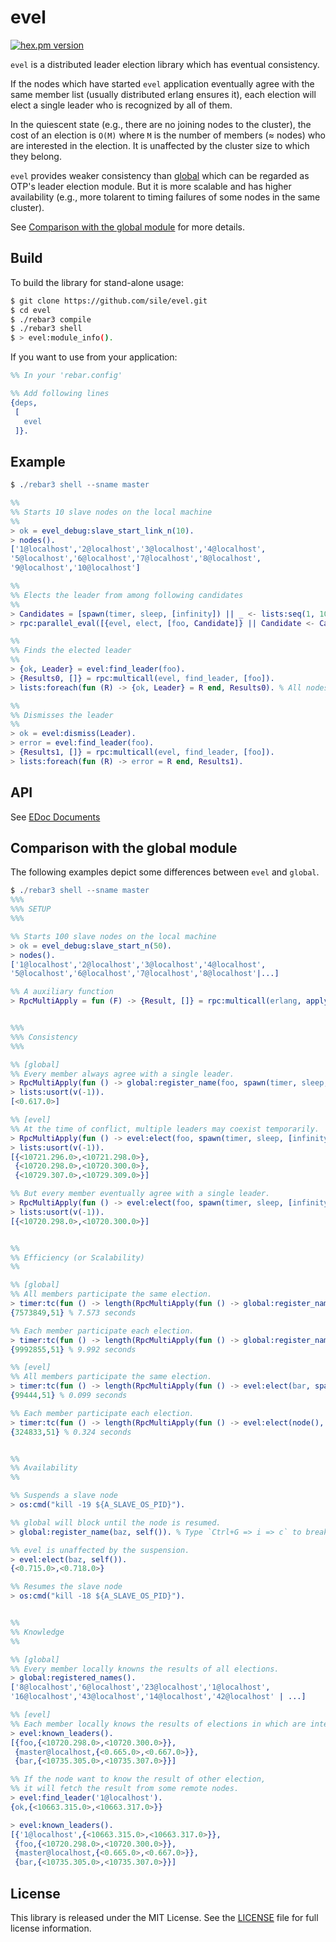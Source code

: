 evel
=====

[![hex.pm version](https://img.shields.io/hexpm/v/evel.svg)](https://hex.pm/packages/evel)

`evel` is a distributed leader election library which has eventual consistency.

If the nodes which have started `evel` application eventually agree with the same member list (usually distributed erlang ensures it),
each election will elect a single leader who is recognized by all of them.

In the quiescent state (e.g., there are no joining nodes to the cluster),
the cost of an election is `O(M)` where `M` is the number of members (≈  nodes) who are interested in the election.
It is unaffected by the cluster size to which they belong.

`evel` provides weaker consistency than [global](http://erlang.org/doc/man/global.html) which can be regarded as OTP's leader election module.
But it is more scalable and has higher availability (e.g., more tolarent to timing failures of some nodes in the same cluster).

See [Comparison with the global module](#comparison-with-the-global-module) for more details.

Build
-----

To build the library for stand-alone usage:
```sh
$ git clone https://github.com/sile/evel.git
$ cd evel
$ ./rebar3 compile
$ ./rebar3 shell
$ > evel:module_info().
```

If you want to use from your application:
```erlang
%% In your 'rebar.config'

%% Add following lines
{deps,
 [
   evel
 ]}.
```

Example
-------

```erlang
$ ./rebar3 shell --sname master

%%
%% Starts 10 slave nodes on the local machine
%%
> ok = evel_debug:slave_start_link_n(10).
> nodes().
['1@localhost','2@localhost','3@localhost','4@localhost',
'5@localhost','6@localhost','7@localhost','8@localhost',
'9@localhost','10@localhost']

%%
%% Elects the leader from among following candidates
%%
> Candidates = [spawn(timer, sleep, [infinity]) || _ <- lists:seq(1, 100)].
> rpc:parallel_eval([{evel, elect, [foo, Candidate]} || Candidate <- Candidates]).

%%
%% Finds the elected leader
%%
> {ok, Leader} = evel:find_leader(foo).
> {Results0, []} = rpc:multicall(evel, find_leader, [foo]).
> lists:foreach(fun (R) -> {ok, Leader} = R end, Results0). % All nodes agree with the single leader

%%
%% Dismisses the leader
%%
> ok = evel:dismiss(Leader).
> error = evel:find_leader(foo).
> {Results1, []} = rpc:multicall(evel, find_leader, [foo]).
> lists:foreach(fun (R) -> error = R end, Results1).
```

API
---

See [EDoc Documents](doc/README.md)

Comparison with the global module
---------------------------------

The following examples depict some differences between `evel` and `global`.

```erlang
$ ./rebar3 shell --sname master
%%%
%%% SETUP
%%%

%% Starts 100 slave nodes on the local machine
> ok = evel_debug:slave_start_n(50).
> nodes().
['1@localhost','2@localhost','3@localhost','4@localhost',
'5@localhost','6@localhost','7@localhost','8@localhost'|...]

%% A auxiliary function
> RpcMultiApply = fun (F) -> {Result, []} = rpc:multicall(erlang, apply, [F, []]), Result end.


%%%
%%% Consistency
%%%

%% [global]
%% Every member always agree with a single leader.
> RpcMultiApply(fun () -> global:register_name(foo, spawn(timer, sleep, [infinity])), global:whereis_name(foo) end).
> lists:usort(v(-1)).
[<0.617.0>]

%% [evel]
%% At the time of conflict, multiple leaders may coexist temporarily.
> RpcMultiApply(fun () -> evel:elect(foo, spawn(timer, sleep, [infinity])) end).
> lists:usort(v(-1)).
[{<10721.296.0>,<10721.298.0>},
 {<10720.298.0>,<10720.300.0>},
 {<10729.307.0>,<10729.309.0>}]

%% But every member eventually agree with a single leader.
> RpcMultiApply(fun () -> evel:elect(foo, spawn(timer, sleep, [infinity])) end).
> lists:usort(v(-1)).
[{<10720.298.0>,<10720.300.0>}]


%%
%% Efficiency (or Scalability)
%%

%% [global]
%% All members participate the same election.
> timer:tc(fun () -> length(RpcMultiApply(fun () -> global:register_name(bar, spawn(timer, sleep, [infinity])) end)) end).
{7573849,51} % 7.573 seconds

%% Each member participate each election.
> timer:tc(fun () -> length(RpcMultiApply(fun () -> global:register_name(node(), spawn(timer, sleep, [infinity])) end)) end).
{9992855,51} % 9.992 seconds

%% [evel]
%% All members participate the same election.
> timer:tc(fun () -> length(RpcMultiApply(fun () -> evel:elect(bar, spawn(timer, sleep, [infinity])) end)) end).
{99444,51} % 0.099 seconds

%% Each member participate each election.
> timer:tc(fun () -> length(RpcMultiApply(fun () -> evel:elect(node(), spawn(timer, sleep, [infinity])) end)) end).
{324833,51} % 0.324 seconds


%%
%% Availability
%%

%% Suspends a slave node
> os:cmd("kill -19 ${A_SLAVE_OS_PID}").

%% global will block until the node is resumed.
> global:register_name(baz, self()). % Type `Ctrl+G => i => c` to break

%% evel is unaffected by the suspension.
> evel:elect(baz, self()).
{<0.715.0>,<0.718.0>}

%% Resumes the slave node
> os:cmd("kill -18 ${A_SLAVE_OS_PID}").


%%
%% Knowledge
%%

%% [global]
%% Every member locally knowns the results of all elections.
> global:registered_names().
['8@localhost','6@localhost','23@localhost','1@localhost',
'16@localhost','43@localhost','14@localhost','42@localhost' | ...]

%% [evel]
%% Each member locally knows the results of elections in which are interested.
> evel:known_leaders().
[{foo,{<10720.298.0>,<10720.300.0>}},
 {master@localhost,{<0.665.0>,<0.667.0>}},
 {bar,{<10735.305.0>,<10735.307.0>}}]

%% If the node want to know the result of other election,
%% it will fetch the result from some remote nodes.
> evel:find_leader('1@localhost').
{ok,{<10663.315.0>,<10663.317.0>}}

> evel:known_leaders().
[{'1@localhost',{<10663.315.0>,<10663.317.0>}},
 {foo,{<10720.298.0>,<10720.300.0>}},
 {master@localhost,{<0.665.0>,<0.667.0>}},
 {bar,{<10735.305.0>,<10735.307.0>}}]
```

License
-------

This library is released under the MIT License.
See the [LICENSE](LICENSE) file for full license information.
